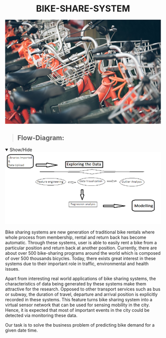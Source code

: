 <h1 align='center'>BIKE-SHARE-SYSTEM</h1>

<p align="left">
  <img src="https://github.com/DeepakMishraDA/BIKE-SHARE-SYSTEM/blob/master/4) Images/bike.jpg" width=800> </p>

> ## Flow-Diagram:
<details open>
<summary>Show/Hide</summary>
 <img src="https://github.com/DeepakMishraDA/BIKE-SHARE-SYSTEM/blob/master/4) Images/flow-sheet.png" width=600> </p>
</details>

Bike sharing systems are new generation of traditional bike rentals where whole process from membership, rental and return back has become automatic. Through these systems, user is able to easily rent a bike from a particular position and return back at another position. Currently, there are about over 500 bike-sharing programs around the world which is composed of over 500 thousands bicycles. Today, there exists great interest in these systems due to their important role in traffic, environmental and health issues.

Apart from interesting real world applications of bike sharing systems, the characteristics of data being generated by these systems make them attractive for the research. Opposed to other transport services such as bus or subway, the duration of travel, departure and arrival position is explicitly recorded in these systems. This feature turns bike sharing system into a virtual sensor network that can be used for sensing mobility in the city. Hence, it is expected that most of important events in the city could be detected via monitoring these data.

Our task is to solve the business problem of predicting bike demand for a given date time.
